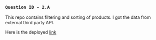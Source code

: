 ### `Question ID - 2.A`
This repo contains filtering and sorting of products.
I got the data from external third party API.

Here is the deployed [link](https://epns-challenge.herokuapp.com/)
